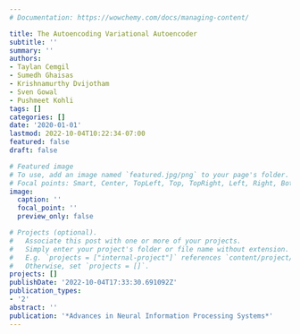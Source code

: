 ```yaml
---
# Documentation: https://wowchemy.com/docs/managing-content/

title: The Autoencoding Variational Autoencoder
subtitle: ''
summary: ''
authors:
- Taylan Cemgil
- Sumedh Ghaisas
- Krishnamurthy Dvijotham
- Sven Gowal
- Pushmeet Kohli
tags: []
categories: []
date: '2020-01-01'
lastmod: 2022-10-04T10:22:34-07:00
featured: false
draft: false

# Featured image
# To use, add an image named `featured.jpg/png` to your page's folder.
# Focal points: Smart, Center, TopLeft, Top, TopRight, Left, Right, BottomLeft, Bottom, BottomRight.
image:
  caption: ''
  focal_point: ''
  preview_only: false

# Projects (optional).
#   Associate this post with one or more of your projects.
#   Simply enter your project's folder or file name without extension.
#   E.g. `projects = ["internal-project"]` references `content/project/deep-learning/index.md`.
#   Otherwise, set `projects = []`.
projects: []
publishDate: '2022-10-04T17:33:30.691092Z'
publication_types:
- '2'
abstract: ''
publication: '*Advances in Neural Information Processing Systems*'
---
```

